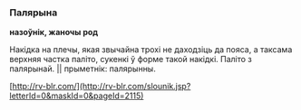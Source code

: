 ### Палярына
**назоўнік, жаночы род**

Накідка на плечы, якая звычайна трохі не даходзіць да пояса, а таксама верхняя частка паліто, сукенкі ў форме такой накідкі. Паліто з палярынай. || прыметнік: палярынны.

<a rel="author">[http://rv-blr.com/](http://rv-blr.com/slounik.jsp?letterId=0&maskId=0&pageId=2115)</a>
